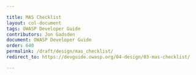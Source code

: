 ```yaml
---

title: MAS Checklist
layout: col-document
tags: OWASP Developer Guide
contributors: Jon Gadsden
document: OWASP Developer Guide
order: 640
permalink: /draft/design/mas_checklist/
redirect_to: https://devguide.owasp.org/04-design/03-mas-checklist/

---
```

